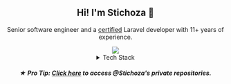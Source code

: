 <h2 align="center">Hi! I'm Stichoza 👋</h2>
<p align="center">Senior software engineer and a <a href="http://exam.laravelcert.com/is/levan-velijanashvili/certified-since/2022-09-29">certified</a> Laravel developer with 11+ years of experience.</p>

<div align="center">
  <img src="https://streak-stats.demolab.com?user=Stichoza&theme=dark&hide_border=true&border_radius=30&exclude_days=Sun%2CSat&card_width=600&background=22272EA0&excludeDaysLabel=00000000&stroke=00000000">
</div>

<details align="center">
  <summary>Tech Stack</summary>
  <img src="https://img.shields.io/badge/html5-%23E34F26.svg?style=flat&logo=html5&logoColor=white">
  <img src="https://img.shields.io/badge/php-%23777BB4.svg?style=flat&logo=php&logoColor=white">
  <img src="https://img.shields.io/badge/shell_script-%23121011.svg?style=flat&logo=gnu-bash&logoColor=white">
  <img src="https://img.shields.io/badge/javascript-%23323330.svg?style=flat&logo=javascript&logoColor=%23F7DF1E">
  <img src="https://img.shields.io/badge/css3-%231572B6.svg?style=flat&logo=css3&logoColor=white">
  <img src="https://img.shields.io/badge/AWS-%23FF9900.svg?style=flat&logo=amazon-aws&logoColor=white">
  <img src="https://img.shields.io/badge/Cloudflare-F38020?style=flat&logo=Cloudflare&logoColor=white">
  <img src="https://img.shields.io/badge/DigitalOcean-%230167ff.svg?style=flat&logo=digitalOcean&logoColor=white">
  <img src="https://img.shields.io/badge/heroku-%23430098.svg?style=flat&logo=heroku&logoColor=white">
  <img src="https://img.shields.io/badge/adonisjs-%23220052.svg?style=flat&logo=adonisjs&logoColor=white">
  <img src="https://img.shields.io/badge/chart.js-F5788D.svg?style=flat&logo=chart.js&logoColor=white">
  <img src="https://img.shields.io/badge/bootstrap-%23563D7C.svg?style=flat&logo=bootstrap&logoColor=white">
  <img src="https://img.shields.io/badge/express.js-%23404d59.svg?style=flat&logo=express&logoColor=%2361DAFB">
  <img src="https://img.shields.io/badge/laravel-%23FF2D20.svg?style=flat&logo=laravel&logoColor=white">
  <img src="https://img.shields.io/badge/jquery-%230769AD.svg?style=flat&logo=jquery&logoColor=white">
  <img src="https://img.shields.io/badge/GULP-%23CF4647.svg?style=flat&logo=gulp&logoColor=white">
  <img src="https://img.shields.io/badge/NPM-%23000000.svg?style=flat&logo=npm&logoColor=white">
  <img src="https://img.shields.io/badge/node.js-6DA55F?style=flat&logo=node.js&logoColor=white">
  <img src="https://img.shields.io/badge/SASS-hotpink.svg?style=flat&logo=SASS&logoColor=white">
  <img src="https://img.shields.io/badge/Socket.io-black?style=flat&logo=socket.io&badgeColor=010101">
  <img src="https://img.shields.io/badge/tailwindcss-%2338B2AC.svg?style=flat&logo=tailwind-css&logoColor=white">
  <img src="https://img.shields.io/badge/stylus-%23ff6347.svg?style=flat&logo=stylus&logoColor=white">
  <img src="https://img.shields.io/badge/vuejs-%2335495e.svg?style=flat&logo=vuedotjs&logoColor=%234FC08D">
  <img src="https://img.shields.io/badge/webpack-%238DD6F9.svg?style=flat&logo=webpack&logoColor=black">
  <img src="https://img.shields.io/badge/yarn-%232C8EBB.svg?style=flat&logo=yarn&logoColor=white">
  <img src="https://img.shields.io/badge/apache-%23D42029.svg?style=flat&logo=apache&logoColor=white">
  <img src="https://img.shields.io/badge/nginx-%23009639.svg?style=flat&logo=nginx&logoColor=white">
  <img src="https://img.shields.io/badge/MariaDB-003545?style=flat&logo=mariadb&logoColor=white">
  <img src="https://img.shields.io/badge/redis-%23DD0031.svg?style=flat&logo=redis&logoColor=white">
  <img src="https://img.shields.io/badge/postgres-%23316192.svg?style=flat&logo=postgresql&logoColor=white">
  <img src="https://img.shields.io/badge/mysql-%2300f.svg?style=flat&logo=mysql&logoColor=white">
  <img src="https://img.shields.io/badge/MongoDB-%234ea94b.svg?style=flat&logo=mongodb&logoColor=white">
  <img src="https://img.shields.io/badge/sqlite-%2307405e.svg?style=flat&logo=sqlite&logoColor=white">
  <img src="https://img.shields.io/badge/Linux-FCC624?style=flat&logo=linux&logoColor=black">
  <img src="https://img.shields.io/badge/-Arduino-00979D?style=flat&logo=Arduino&logoColor=white">
  <img src="https://img.shields.io/badge/docker-%230db7ed.svg?style=flat&logo=docker&logoColor=white">
  <img src="https://img.shields.io/badge/Postman-FF6C37?style=flat&logo=postman&logoColor=white">
  <img src="https://img.shields.io/badge/-RaspberryPi-C51A4A?style=flat&logo=Raspberry-Pi">
  <img src="https://img.shields.io/badge/Trello-%23026AA7.svg?style=flat&logo=Trello&logoColor=white">
</details>

<h5 align="center">★ <strong>Pro Tip:</strong> <a href="https://www.youtube.com/watch/dQw4w9WgXcQ">Click here</a> to access <strong>@Stichoza</strong>'s private repositories.</p></h5>

